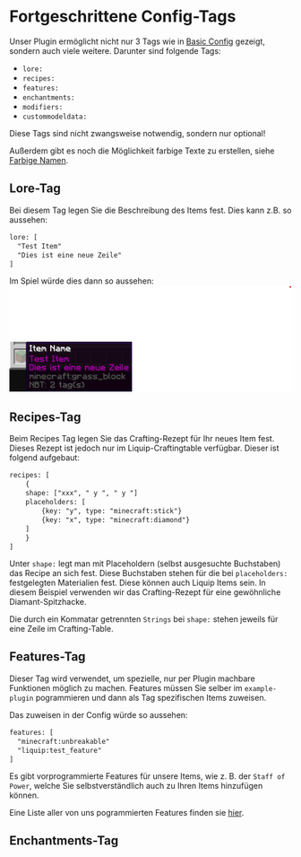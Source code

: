 # Fortgeschrittene Config-Tags

Unser Plugin ermöglicht nicht nur 3 Tags wie in [Basic Config](basic_config.md) gezeigt, sondern auch viele weitere.
Darunter sind folgende Tags:

* `lore:`
* `recipes:`
* `features:`
* `enchantments:`
* `modifiers:`
* `custommodeldata:`

Diese Tags sind nicht zwangsweise notwendig, sondern nur optional!

Außerdem gibt es noch die Möglichkeit farbige Texte zu erstellen, siehe [Farbige Namen](colorful_names.md).

## Lore-Tag
Bei diesem Tag legen Sie die Beschreibung des Items fest. Dies kann z.B. so aussehen:

```lore_tag
lore: [
  "Test Item"
  "Dies ist eine neue Zeile"
]
```
Im Spiel würde dies dann so aussehen:
![TestItemWithLore](pictures/Item_With_Lore.png)


## Recipes-Tag
Beim Recipes Tag legen Sie das Crafting-Rezept für Ihr neues Item fest. Dieses Rezept ist jedoch nur im Liquip-Craftingtable
verfügbar. Dieser ist folgend aufgebaut: 

```recipes_tag
recipes: [
    {
    shape: ["xxx", " y ", " y "]
    placeholders: [
        {key: "y", type: "minecraft:stick"}
        {key: "x", type: "minecraft:diamond"}
    ]
    }
]
```

Unter ``shape:`` legt man mit Placeholdern (selbst ausgesuchte Buchstaben) das Recipe an sich fest. Diese Buchstaben
stehen für die bei ``placeholders:`` festgelegten Materialien fest. Diese können auch Liquip Items sein. In diesem
Beispiel verwenden wir das Crafting-Rezept für eine gewöhnliche Diamant-Spitzhacke. 

Die durch ein Kommatar getrennten ``Strings`` bei ``shape:`` stehen jeweils für eine Zeile im Crafting-Table.


## Features-Tag
Dieser Tag wird verwendet, um spezielle, nur per Plugin machbare Funktionen möglich zu machen. Features müssen Sie
selber im ``example-plugin`` pogrammieren und dann als Tag spezifischen Items zuweisen. 

Das zuweisen in der Config würde so aussehen:
```features_tag
features: [
  "minecraft:unbreakable"
  "liquip:test_feature"
]
```

Es gibt vorprogrammierte Features für unsere Items, wie z. B. der ``Staff of Power``, welche Sie selbstverständlich
auch zu Ihren Items hinzufügen können.

Eine Liste aller von uns pogrammierten Features finden sie [hier]().

## Enchantments-Tag